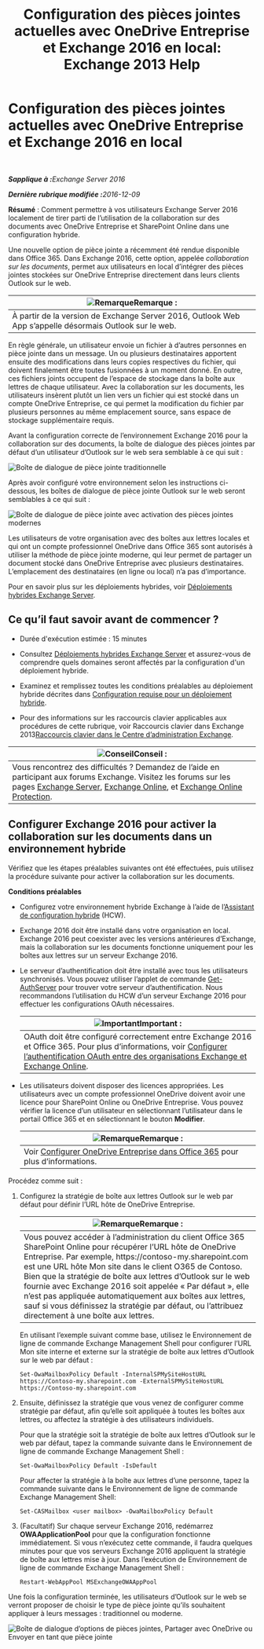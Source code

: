 ﻿---
title: 'Configuration des pièces jointes actuelles avec OneDrive Entreprise et Exchange 2016 en local: Exchange 2013 Help'
TOCTitle: Configuration des pièces jointes actuelles avec OneDrive Entreprise et Exchange 2016 en local
ms:assetid: 799518aa-7cfe-4708-92ee-98057ff168f5
ms:mtpsurl: https://technet.microsoft.com/fr-fr/library/Mt589761(v=EXCHG.150)
ms:contentKeyID: 70319560
ms.date: 01/10/2018
mtps_version: v=EXCHG.150
ms.translationtype: HT
---

# Configuration des pièces jointes actuelles avec OneDrive Entreprise et Exchange 2016 en local

 

_<strong>Sapplique à :</strong>Exchange Server 2016_

_<strong>Dernière rubrique modifiée :</strong>2016-12-09_

**Résumé** : Comment permettre à vos utilisateurs Exchange Server 2016 localement de tirer parti de l’utilisation de la collaboration sur des documents avec OneDrive Entreprise et SharePoint Online dans une configuration hybride.

Une nouvelle option de pièce jointe a récemment été rendue disponible dans Office 365. Dans Exchange 2016, cette option, appelée *collaboration sur les documents*, permet aux utilisateurs en local d’intégrer des pièces jointes stockées sur OneDrive Entreprise directement dans leurs clients Outlook sur le web.

<table>
<thead>
<tr class="header">
<th><img src="images/Dn986544.note(EXCHG.150).gif" title="Remarque" alt="Remarque" />Remarque :</th>
</tr>
</thead>
<tbody>
<tr class="odd">
<td>À partir de la version de Exchange Server 2016, Outlook Web App s’appelle désormais Outlook sur le web.</td>
</tr>
</tbody>
</table>


En règle générale, un utilisateur envoie un fichier à d’autres personnes en pièce jointe dans un message. Un ou plusieurs destinataires apportent ensuite des modifications dans leurs copies respectives du fichier, qui doivent finalement être toutes fusionnées à un moment donné. En outre, ces fichiers joints occupent de l’espace de stockage dans la boîte aux lettres de chaque utilisateur. Avec la collaboration sur les documents, les utilisateurs insèrent plutôt un lien vers un fichier qui est stocké dans un compte OneDrive Entreprise, ce qui permet la modification du fichier par plusieurs personnes au même emplacement source, sans espace de stockage supplémentaire requis.

Avant la configuration correcte de l’environnement Exchange 2016 pour la collaboration sur des documents, la boîte de dialogue des pièces jointes par défaut d’un utilisateur d’Outlook sur le web sera semblable à ce qui suit :

![Boîte de dialogue de pièce jointe traditionnelle](images/Mt589761.f8c74d70-42f9-48c6-b263-ce6cef8591a8(EXCHG.150).png "Boîte de dialogue de pièce jointe traditionnelle")

Après avoir configuré votre environnement selon les instructions ci-dessous, les boîtes de dialogue de pièce jointe Outlook sur le web seront semblables à ce qui suit :

![Boîte de dialogue de pièce jointe avec activation des pièces jointes modernes](images/Mt589761.89eeae65-ce3a-4c47-b57e-db734a1de95b(EXCHG.150).png "Boîte de dialogue de pièce jointe avec activation des pièces jointes modernes")

Les utilisateurs de votre organisation avec des boîtes aux lettres locales et qui ont un compte professionnel OneDrive dans Office 365 sont autorisés à utiliser la méthode de pièce jointe moderne, qui leur permet de partager un document stocké dans OneDrive Entreprise avec plusieurs destinataires. L’emplacement des destinataires (en ligne ou local) n’a pas d’importance.

Pour en savoir plus sur les déploiements hybrides, voir [Déploiements hybrides Exchange Server](exchange-server-hybrid-deployments-exchange-2013-help.md).

## Ce qu’il faut savoir avant de commencer ?

  - Durée d'exécution estimée : 15 minutes

  - Consultez [Déploiements hybrides Exchange Server](exchange-server-hybrid-deployments-exchange-2013-help.md) et assurez-vous de comprendre quels domaines seront affectés par la configuration d'un déploiement hybride.

  - Examinez et remplissez toutes les conditions préalables au déploiement hybride décrites dans [Configuration requise pour un déploiement hybride](hybrid-deployment-prerequisites-exchange-2013-help.md).

  - Pour des informations sur les raccourcis clavier applicables aux procédures de cette rubrique, voir Raccourcis clavier dans Exchange 2013[Raccourcis clavier dans le Centre d’administration Exchange](https://technet.microsoft.com/fr-fr/library/jj150484\(v=exchg.150\)).

<table>
<thead>
<tr class="header">
<th><img src="images/Mt589761.tip(EXCHG.150).gif" title="Conseil" alt="Conseil" />Conseil :</th>
</tr>
</thead>
<tbody>
<tr class="odd">
<td>Vous rencontrez des difficultés ? Demandez de l’aide en participant aux forums Exchange. Visitez les forums sur les pages <a href="https://go.microsoft.com/fwlink/p/?linkid=60612">Exchange Server</a>, <a href="https://go.microsoft.com/fwlink/p/?linkid=267542">Exchange Online</a>, et <a href="https://go.microsoft.com/fwlink/p/?linkid=285351">Exchange Online Protection</a>.</td>
</tr>
</tbody>
</table>


## Configurer Exchange 2016 pour activer la collaboration sur les documents dans un environnement hybride

Vérifiez que les étapes préalables suivantes ont été effectuées, puis utilisez la procédure suivante pour activer la collaboration sur les documents.

**Conditions préalables**

  - Configurez votre environnement hybride Exchange à l’aide de l’[Assistant de configuration hybride](hybrid-configuration-wizard-exchange-2013-help.md) (HCW).

  - Exchange 2016 doit être installé dans votre organisation en local. Exchange 2016 peut coexister avec les versions antérieures d’Exchange, mais la collaboration sur les documents fonctionne uniquement pour les boîtes aux lettres sur un serveur Exchange 2016.

  - Le serveur d’authentification doit être installé avec tous les utilisateurs synchronisés. Vous pouvez utiliser l’applet de commande [Get-AuthServer](https://technet.microsoft.com/fr-fr/library/jj218613\(v=exchg.150\)) pour trouver votre serveur d’authentification. Nous recommandons l’utilisation du HCW d’un serveur Exchange 2016 pour effectuer les configurations OAuth nécessaires.
    
    <table>
    <thead>
    <tr class="header">
    <th><img src="images/Dn151301.important(EXCHG.150).gif" title="Important" alt="Important" />Important :</th>
    </tr>
    </thead>
    <tbody>
    <tr class="odd">
    <td>OAuth doit être configuré correctement entre Exchange 2016 et Office 365. Pour plus d’informations, voir <a href="https://technet.microsoft.com/fr-fr/library/dn594521(v=exchg.150)">Configurer l’authentification OAuth entre des organisations Exchange et Exchange Online</a>.</td>
    </tr>
    </tbody>
    </table>


  - Les utilisateurs doivent disposer des licences appropriées. Les utilisateurs avec un compte professionnel OneDrive doivent avoir une licence pour SharePoint Online ou OneDrive Entreprise. Vous pouvez vérifier la licence d’un utilisateur en sélectionnant l’utilisateur dans le portail Office 365 et en sélectionnant le bouton **Modifier**.
    
    <table>
    <thead>
    <tr class="header">
    <th><img src="images/Dn986544.note(EXCHG.150).gif" title="Remarque" alt="Remarque" />Remarque :</th>
    </tr>
    </thead>
    <tbody>
    <tr class="odd">
    <td>Voir <a href="http://go.microsoft.com/fwlink/p/?linkid=627455">Configurer OneDrive Entreprise dans Office 365</a> pour plus d’informations.</td>
    </tr>
    </tbody>
    </table>


Procédez comme suit :

1.  Configurez la stratégie de boîte aux lettres Outlook sur le web par défaut pour définir l’URL hôte de OneDrive Entreprise.
    
    <table>
    <thead>
    <tr class="header">
    <th><img src="images/Dn986544.note(EXCHG.150).gif" title="Remarque" alt="Remarque" />Remarque :</th>
    </tr>
    </thead>
    <tbody>
    <tr class="odd">
    <td>Vous pouvez accéder à l’administration du client Office 365 SharePoint Online pour récupérer l’URL hôte de OneDrive Entreprise. Par exemple, https://contoso-my.sharepoint.com est une URL hôte Mon site dans le client O365 de Contoso.<br />
    Bien que la stratégie de boîte aux lettres d’Outlook sur le web fournie avec Exchange 2016 soit appelée « Par défaut », elle n’est pas appliquée automatiquement aux boîtes aux lettres, sauf si vous définissez la stratégie par défaut, ou l’attribuez directement à une boîte aux lettres.</td>
    </tr>
    </tbody>
    </table>
    
    En utilisant l’exemple suivant comme base, utilisez le Environnement de ligne de commande Exchange Management Shell pour configurer l’URL Mon site interne et externe sur la stratégie de boîte aux lettres d’Outlook sur le web par défaut :
    
        Set-OwaMailboxPolicy Default -InternalSPMySiteHostURL https://Contoso-my.sharepoint.com -ExternalSPMySiteHostURL https://Contoso-my.sharepoint.com

2.  Ensuite, définissez la stratégie que vous venez de configurer comme stratégie par défaut, afin qu’elle soit appliquée à toutes les boîtes aux lettres, ou affectez la stratégie à des utilisateurs individuels.
    
    Pour que la stratégie soit la stratégie de boîte aux lettres d’Outlook sur le web par défaut, tapez la commande suivante dans le Environnement de ligne de commande Exchange Management Shell :
    
        Set-OwaMailboxPolicy Default -IsDefault 
    
    Pour affecter la stratégie à la boîte aux lettres d’une personne, tapez la commande suivante dans le Environnement de ligne de commande Exchange Management Shell:
    
        Set-CASMailbox <user mailbox> -OwaMailboxPolicy Default

3.  (Facultatif) Sur chaque serveur Exchange 2016, redémarrez **OWAApplicationPool** pour que la configuration fonctionne immédiatement. Si vous n’exécutez cette commande, il faudra quelques minutes pour que vos serveurs Exchange 2016 appliquent la stratégie de boîte aux lettres mise à jour. Dans l’exécution de Environnement de ligne de commande Exchange Management Shell :
    
        Restart-WebAppPool MSExchangeOWAAppPool

Une fois la configuration terminée, les utilisateurs d’Outlook sur le web se verront proposer de choisir le type de pièce jointe qu’ils souhaitent appliquer à leurs messages : traditionnel ou moderne.

![Boîte de dialogue d’options de pièces jointes, Partager avec OneDrive ou Envoyer en tant que pièce jointe](images/Mt589761.7d2f27c2-3638-479a-a577-029ac61e7d95(EXCHG.150).png "Boîte de dialogue d’options de pièces jointes, Partager avec OneDrive ou Envoyer en tant que pièce jointe")

